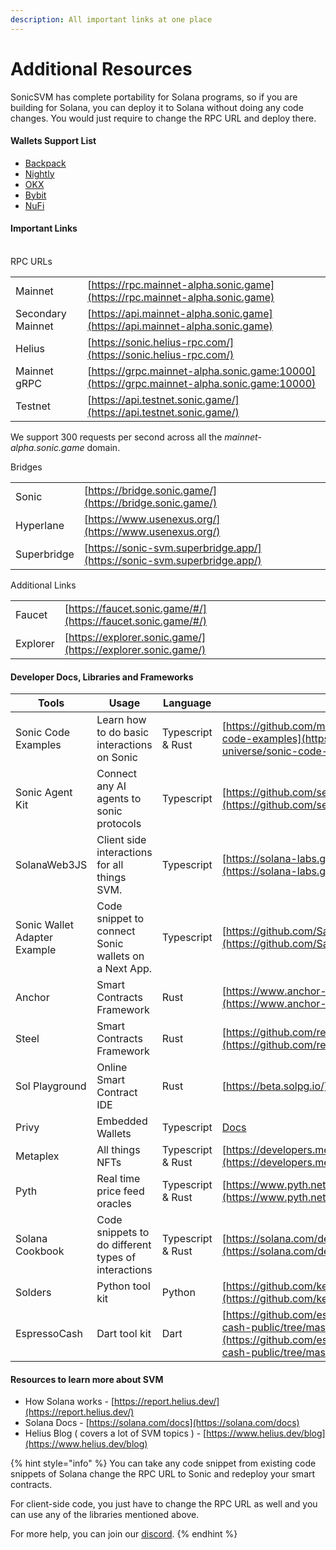 ```yaml
---
description: All important links at one place
---
```


# Additional Resources

SonicSVM has complete portability for Solana programs, so if you are building for Solana, you can deploy it to Solana without doing any code changes. You would just require to change the RPC URL and deploy there.

#### Wallets Support List

* [Backpack](https://backpack.app/)
* [Nightly](https://nightly.app/)
* [OKX](https://www.okx.com/zh-hans/web3/wallet/sonic-svm)
* [Bybit](https://www.bybit.com/en/web3/home)
* [NuFi](https://wallet.nu.fi/)

#### Important Links

\
RPC URLs

|                    |                                                                                            |
| ------------------ | ------------------------------------------------------------------------------------------ |
| Mainnet            | [https://rpc.mainnet-alpha.sonic.game](https://rpc.mainnet-alpha.sonic.game)               |
| Secondary Mainnet  | [https://api.mainnet-alpha.sonic.game](https://api.mainnet-alpha.sonic.game)               |
| Helius             | [https://sonic.helius-rpc.com/](https://sonic.helius-rpc.com/)                             |
| Mainnet gRPC       | [https://grpc.mainnet-alpha.sonic.game:10000](https://grpc.mainnet-alpha.sonic.game:10000) |
| Testnet            | [https://api.testnet.sonic.game/](https://api.testnet.sonic.game/)                         |

We support 300 requests per second across all the _mainnet-alpha.sonic.game_ domain.

Bridges

|             |                                                                          |
| ----------- | ------------------------------------------------------------------------ |
| Sonic       | [https://bridge.sonic.game/](https://bridge.sonic.game/)                 |
| Hyperlane   | [https://www.usenexus.org/](https://www.usenexus.org/)                   |
| Superbridge | [https://sonic-svm.superbridge.app/](https://sonic-svm.superbridge.app/) |

Additional Links

|           |                                                              |
| --------- | ------------------------------------------------------------ |
| Faucet    | [https://faucet.sonic.game/#/](https://faucet.sonic.game/#/) |
| Explorer  | [https://explorer.sonic.game/](https://explorer.sonic.game/) |

#### Developer Docs, Libraries and Frameworks

| Tools                        | Usage                                                 | Language          | Links                                                                                                                                                                  |
| ---------------------------- | ----------------------------------------------------- | ----------------- | ---------------------------------------------------------------------------------------------------------------------------------------------------------------------- |
| Sonic Code Examples          | Learn how to do basic interactions on Sonic           | Typescript & Rust | [https://github.com/mirrorworld-universe/sonic-code-examples](https://github.com/mirrorworld-universe/sonic-code-examples)                                             |
| Sonic Agent Kit              | Connect any AI agents to sonic protocols              | Typescript        | [https://github.com/sendaifun/sonic-agent-kit](https://github.com/sendaifun/sonic-agent-kit)                                                                           |
| SolanaWeb3JS                 | Client side interactions for all things SVM.          | Typescript        | [https://solana-labs.github.io/solana-web3.js/](https://solana-labs.github.io/solana-web3.js/)                                                                         |
| Sonic Wallet Adapter Example | Code snippet to connect Sonic wallets on a Next App.  | Typescript        | [https://github.com/Saviour1001/SuperSonicWallet](https://github.com/Saviour1001/SuperSonicWallet)                                                                     |
| Anchor                       | Smart Contracts Framework                             | Rust              | [https://www.anchor-lang.com/docs](https://www.anchor-lang.com/docs)                                                                                                   |
| Steel                        | Smart Contracts Framework                             | Rust              | [https://github.com/regolith-labs/steel](https://github.com/regolith-labs/steel)                                                                                       |
| Sol Playground               | Online Smart Contract IDE                             | Rust              | [https://beta.solpg.io/](https://beta.solpg.io/)                                                                                                                       |
| Privy                        | Embedded Wallets                                      | Typescript        | [Docs](https://docs.privy.io/guide/react/wallets/usage/solana/#custom-svm)                                                                                             |
| Metaplex                     | All things NFTs                                       | Typescript & Rust | [https://developers.metaplex.com/](https://developers.metaplex.com/)                                                                                                   |
| Pyth                         | Real time price feed oracles                          | Typescript & Rust | [https://www.pyth.network/](https://www.pyth.network/)                                                                                                                 |
| Solana Cookbook              | Code snippets to do different types of interactions   | Typescript & Rust | [https://solana.com/developers/cookbook](https://solana.com/developers/cookbook)                                                                                       |
| Solders                      | Python tool kit                                       | Python            | [https://github.com/kevinheavey/solders](https://github.com/kevinheavey/solders)                                                                                       |
| EspressoCash                 | Dart tool kit                                         | Dart              | [https://github.com/espresso-cash/espresso-cash-public/tree/master/packages/solana](https://github.com/espresso-cash/espresso-cash-public/tree/master/packages/solana) |

#### Resources to learn more about SVM

* How Solana works - [https://report.helius.dev/](https://report.helius.dev/)
* Solana Docs - [https://solana.com/docs](https://solana.com/docs)
* Helius Blog ( covers a lot of SVM topics ) - [https://www.helius.dev/blog](https://www.helius.dev/blog)



{% hint style="info" %}
You can take any code snippet from existing code snippets of Solana change the RPC URL to Sonic and redeploy your smart contracts.

For client-side code, you just have to change the RPC URL as well and you can use any of the libraries mentioned above.&#x20;

For more help, you can join our [discord](https://discord.com/invite/eEmTER6qkV).
{% endhint %}

